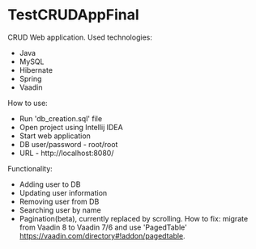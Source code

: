 # TestCRUDAppFinal
CRUD Web application. 
Used technologies:
- Java
- MySQL
- Hibernate 
- Spring 
- Vaadin

How to use:
- Run 'db_creation.sql' file
- Open project using Intellij IDEA
- Start web application
- DB user/password - root/root
- URL - http://localhost:8080/

Functionality:
- Adding user to DB
- Updating user information
- Removing user from DB
- Searching user by name
- Pagination(beta), currently replaced by scrolling. How to fix: migrate from Vaadin 8 to Vaadin 7/6
  and use 'PagedTable' https://vaadin.com/directory#!addon/pagedtable.
